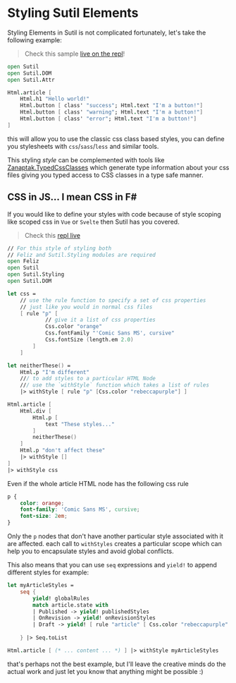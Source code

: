 # Styling Sutil Elements

[live on the repl]: https://sutil.dev/repl/#?names=NoIgggDhB0BmDOIC6Q&codes=NoIgtg9gJgrgNgUwAQAkFzhA6hATnKAHQDsB6UpLXASwBdkBjaZPJTAQyiXaQGd2wAB0RIAZrghg+1KAgBG7XCRIRBCYkgDKMWtTgq1G7brgA6ACIB5ALIH1WnXtMBBWrSXESiWt0GCAFACUSAC8SCRIkai0YGaKugwiwBFRqSgxZgAWAIzhIGgYEEgA7ngEAISEICmpkemxpnI6tBAawEiJ7Ly8AOR5vDAMDAjdVQDc0Q30AB4+VQCSPVI8TW6tlSAAujW19WarLW0dcF29ecWKxNTEAObjk2YzcyCLy0gH61XbGrV1GY3NVpIdqdbp9KoIXASJQgCZ7UxPPKvbjvQHEDbfVLfEgABQkN1wAlMkBgxFoAFFEGB1M8BiYALTsPxVJD+JkBQKBLZAA&html=DwQgIg8gwgKgmgBQKIAIAWAXAtgGwHwBQwmuKOAhgHYDmAvAEQCml9hxj5AJoSrysFkYZyKAMZpyAJwDOQhgFUYAMQC0ADlYE+-QcPQYMABxWMAjgFcAlgDcGADRXyAgiqgB7LIfIZLAIxyM9GJulBjMGAwAkki0jJzUgTx8AkIilOSCDNaWjADuhm6SGEGiIWGhDLmWnBhotJyM2aKMKlU1aAA0KJaUlj7kOCrSogOMtACMAHQADJrawDg9ANYokow4DNIYAJ4B0miMQkFoawBmDJhG0gBcAPS3opyUkwBW0g2L1pKTlEK3lIYsLdDJZRL1RHNkj4MAE8ABlcw+HDAW7Q2FEW4HLhsXxuTjbJK8YCcGzdTibRGWQbkQyGVgoknWNi3XH45kkfBAA&css=Q

[Zanaptak.TypedCssClasses]: https://github.com/zanaptak/TypedCssClasses

Styling Elements in Sutil is not complicated fortunately, let's take the following example:

> Check this sample [live on the repl]!


```fsharp
open Sutil
open Sutil.DOM
open Sutil.Attr

Html.article [
    Html.h1 "Hello world!"
    Html.button [ class' "success"; Html.text "I'm a button!"]
    Html.button [ class' "warning"; Html.text "I'm a button!"]
    Html.button [ class' "error"; Html.text "I'm a button!"]
]
```

this will allow you to use the classic css class based styles, you can define you stylesheets with `css`/`sass`/`less` and similar tools.

This styling _style_ can be complemented with tools like [Zanaptak.TypedCssClasses] which generate type information about your css files giving you typed access to CSS classes in a type safe manner.


## CSS in JS... I mean CSS in F#

If you would like to define your styles with code because of style scoping like scoped css in `Vue` or `Svelte` then Sutil has you covered.


> Check this [repl live](https://sutil.dev/repl/#?names=NoIgggDhB0BmDOIC6Q&codes=NoIgtg9gJgrgNgUwAQDkEGcAuCoGEJgAOEAdgiZugDok0SHlIBiCcAlgF50MlIDKMTGzjdGAoXAB0fTAE92JAOaje44ZIAiAeQCyNGokxIAxunRIAvDSQ2kwJACd4yKiEKu7129++4zk4wg4CAckVxCAQyUEVy8fHz90SQAzUkwmCLBhWTCQAHJ8LON+KPMdPjyAGhMYB3Q2ADcYkDj420SUtL5OZAAKRCVMAAtJBDAkACZJAAYASlbvAF1W5doSQyQyNmGEBwAVIYwEXtnLMN5bAAlMMClCXIBJPPGoNmTk3fJMWIubAB8AHxIADu2yGMnkyHsTkQuXcIDsHUCwVCrgcCAARghjMYIoRaoREK5FkhVgYEEYGmwEMCTpZWtdbpIIg4hMZYcAFlcblJXg1PL82jZGXcBUKhdgAB5GVwHI5ILCQpKSSQ-cW2VbqmxbHb7Q7oY7zQVLLnCnmSe6uKCkPJGCLvbFGHYGtVtQEgsEQjmajWtd2g4Ze5CmaiC-QkKk0unugAKDggigcmUkkBgFAAoogwF9cuhBMIALR4+E0ECLIA&html=DwQgIg8gwgKgmgBQKIAIAWAXAtgGwHwBQwmuKOAhgHYDmAvAEQCml9hxj5AJoSrysFkYZyKAMZpyAJwDOQhgFUYAMQC0ADlYE+-QcPQYMABxWMAjgFcAlgDcGADRXyAgiqgB7LIfIZLAIxyM9GJulBjMGAwAkki0jJzUgTx8AkIilOSCDNaWjADuhm6SGEGiIWGhDLmWnBhotJyM2aKMKlU1aAA0KJaUlj7kOCrSogOMtACMAHQADJrawDg9ANYokow4DIZrOG5cQWhrAGYMmEbSAFwA9JeinJSTAFbSDYvWkpOUQpeUhliXvuYcFhyAABaaTACck3GN2k0n+gOBkywPUmojhQXI0gY0gwAE8AnNkotKCttjj8QFpGhGEJ9kcTgZDBdrrd7k8XjZ3p8MN9fgigaDwVCYej4QDBcjUWKibxgD4MAE8ABlcw+HDAS4KpVaZK4gmMJLaXi+NycPEoADeuuNfGBkmoPXOKHGACZDAAPADcNuNAF9fXLLvqdZqaVw2KbzUb+JwbN1ODi1ZZBuRDIZWJq49Y2P8zXjcyR8EA&css=Q)

```fsharp
// For this style of styling both
// Feliz and Sutil.Styling modules are required
open Feliz
open Sutil
open Sutil.Styling
open Sutil.DOM

let css =
    // use the rule function to specify a set of css properties
    // just like you would in normal css files
    [ rule "p" [
            // give it a list of css properties
            Css.color "orange"
            Css.fontFamily "'Comic Sans MS', cursive"
            Css.fontSize (length.em 2.0)
        ]
    ]

let neitherThese() = 
    Html.p "I'm different"
    /// to add styles to a particular HTML Node
    /// use the `withStyle` function which takes a list of rules
    |> withStyle [ rule "p" [Css.color "rebeccapurple"] ]

Html.article [
    Html.div [
        Html.p [
            text "These styles..."
        ]
        neitherThese()
    ]
    Html.p "don't affect these"
    |> withStyle []
]
|> withStyle css
```

Even if the whole article HTML node has the following css rule
```css
p {
    color: orange;
    font-family: 'Comic Sans MS', cursive;
    font-size: 2em;
}
```
Only the `p` nodes that don't have another particular style associated with it are affected. each call to `withStyles` creates a particular scope which can help you to encapsulate styles and avoid global conflicts.

This also means that you can use `seq` expressions and `yield!` to append different styles for example:

```fsharp
let myArticleStyles = 
    seq {
        yield! globalRules
        match article.state with 
        | Published -> yield! publishedStyles
        | OnRevision -> yield! onRevisionStyles
        | Draft -> yield! [ rule "article" [ Css.color "rebeccapurple" ] ]
        
    } |> Seq.toList

Html.article [ (* ... content ... *) ] |> withStyle myArticleStyles
```

that's perhaps not the best example, but I'll leave the creative minds do the actual work and just let you know that anything might be possible :)
